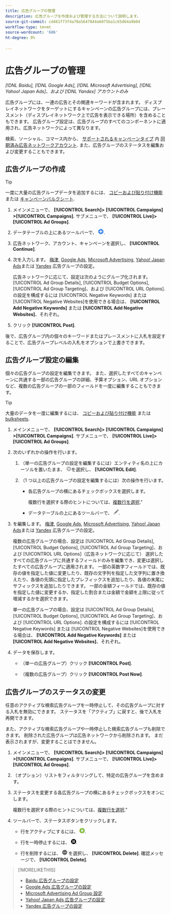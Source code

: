 ```yaml
---
title: 広告グループの管理
description: 広告グループを作成および管理する方法について説明します。
source-git-commit: cd461f73f4a70a5647844a6075ba1c65d64a9b04
workflow-type: tm+mt
source-wordcount: '686'
ht-degree: 0%

---
```


# 広告グループの管理

*[!DNL Baidu], [!DNL Google Ads], [!DNL Microsoft Advertising], [!DNL Yahoo! Japan Ads]、および [!DNL Yandex] アカウントのみ*

広告グループには、一連の広告とその関連キーワードが含まれます。 ディスプレイネットワークをターゲットにするキャンペーンの広告グループには、プレースメント（ディスプレイネットワーク上で広告を表示できる場所）を含めることもできます。 広告グループ設定は、広告グループのすべてのコンポーネントに適用され、広告ネットワークによって異なります。

検索、ソーシャル、コマース内から、 [サポートされるキャンペーンタイプ](/help/search-social-commerce/introduction/supported-inventory.md) 内 [同期済み広告ネットワークアカウント](/help/search-social-commerce/campaign-management/accounts/ad-network-account-about.md). また、広告グループのステータスを編集および変更することもできます。

## 広告グループの作成

>[!TIP]
>
>一度に大量の広告グループデータを追加するには、 [コピーおよび貼り付け機能](/help/search-social-commerce/campaign-management/campaigns/copy-paste.md) または [キャンペーンバルクシート](/help/search-social-commerce/campaign-management/bulksheets/bulksheet-about.md).

1. メインメニューで、 **[!UICONTROL Search]> [!UICONTROL Campaigns] >[!UICONTROL Campaigns]**. サブメニューで、 **[!UICONTROL Live]>[!UICONTROL Ad Groups]**.

1. データテーブルの上にあるツールバーで、 ![作成](/help/search-social-commerce/assets/add.png "作成").

1. 広告ネットワーク、アカウント、キャンペーンを選択し、 **[!UICONTROL Continue]**.

1. 次を入力します。 [梅津](/help/search-social-commerce/campaign-management/campaigns/ad-group-settings-baidu.md), [Google Ads](/help/search-social-commerce/campaign-management/campaigns/ad-group-settings-google.md), [Microsoft Advertising](/help/search-social-commerce/campaign-management/campaigns/ad-group-settings-microsoft.md), [Yahoo! Japan Ads](/help/search-social-commerce/campaign-management/campaigns/ad-group-settings-yahoo-japan.md)または [Yandex](/help/search-social-commerce/campaign-management/campaigns/ad-group-settings-yandex.md) 広告グループの設定。

   広告ネットワークに応じて、設定は次のようにグループ化されます。 [!UICONTROL Ad Group Details], [!UICONTROL Budget Options], [!UICONTROL Ad Group Targeting]、および [!UICONTROL URL Options]. の設定を構成するには [!UICONTROL Negative Keywords] または [!UICONTROL Negative Websites]を使用できる場合は、 **[!UICONTROL Add Negative Keywords]** または **[!UICONTROL Add Negative Websites]**、それぞれ。

1. クリック **[!UICONTROL Post]**.

後で、広告グループ内の個々のキーワードまたはプレースメントに入札を設定することで、広告グループレベルの入札をオプションで上書きできます。

## 広告グループ設定の編集

個々の広告グループの設定を編集できます。 また、選択したすべてのキャンペーンに共通する一部の広告グループの詳細、予算オプション、URL オプションなど、複数の広告グループの一部のフィールドを一度に編集することもできます。

>[!TIP]
>
>大量のデータを一度に編集するには、 [コピーおよび貼り付け機能](/help/search-social-commerce/campaign-management/campaigns/copy-paste.md) または [bulksheets](/help/search-social-commerce/campaign-management/bulksheets/bulksheet-about.md).

1. メインメニューで、 **[!UICONTROL Search]> [!UICONTROL Campaigns] >[!UICONTROL Campaigns]**. サブメニューで、 **[!UICONTROL Live]>[!UICONTROL Ad Groups]**.

1. 次のいずれかの操作を行います。

   1. （単一の広告グループの設定を編集するには）エンティティ名の上にカーソルを置いたまま、 ![メニューアイコン](/help/search-social-commerce/assets/arrow-dropdown-menu.png "メニューアイコン")を選択し、 **[!UICONTROL Edit]**.

   1. （1 つ以上の広告グループの設定を編集するには）次の操作を行います。

      * 各広告グループの横にあるチェックボックスを選択します。

         複数行を選択する際のヒントについては、[複数行を選択](/help/search-social-commerce/common-tasks/navigation-editing-selection/multiple-rows-select.md).&quot;

      * データテーブルの上にあるツールバーで、 ![編集](/help/search-social-commerce/assets/edit.png "編集").

1. を編集します。 [梅津](/help/search-social-commerce/campaign-management/campaigns/ad-group-settings-baidu.md), [Google Ads](/help/search-social-commerce/campaign-management/campaigns/ad-group-settings-google.md), [Microsoft Advertising](/help/search-social-commerce/campaign-management/campaigns/ad-group-settings-microsoft.md), [Yahoo! Japan Ads](/help/search-social-commerce/campaign-management/campaigns/ad-group-settings-yahoo-japan.md)または [Yandex](/help/search-social-commerce/campaign-management/campaigns/ad-group-settings-yandex.md) 広告グループの設定。

   複数の広告グループの場合、設定は [!UICONTROL Ad Group Details], [!UICONTROL Budget Options], [!UICONTROL Ad Group Targeting]、および [!UICONTROL URL Options]（広告ネットワークに応じて） 選択したすべての広告グループに共通するフィールドのみを編集でき、変更は選択したすべての広告グループに適用されます。 一部の英数字フィールドでは、既存の値を指定した値に変更したり、既存の文字列を指定した文字列に置き換えたり、各値の先頭に指定したプレフィックスを追加したり、各値の末尾にサフィックスを追加したりできます。 一部の金額フィールドでは、既存の値を指定した値に変更するか、指定した割合または金額で金額を上限に従って増減するかを選択できます。

   単一の広告グループの場合、設定は [!UICONTROL Ad Group Details], [!UICONTROL Budget Options], [!UICONTROL Ad Group Targeting]、および [!UICONTROL URL Options]. の設定を構成するには [!UICONTROL Negative Keywords] または [!UICONTROL Negative Websites]を使用できる場合は、 **[!UICONTROL Add Negative Keywords]** または **[!UICONTROL Add Negative Websites]**、それぞれ。

1. データを保存します。

   * （単一の広告グループ）クリック **[!UICONTROL Post]**.

   * （複数の広告グループ）クリック **[!UICONTROL Post Now]**.

## 広告グループのステータスの変更

任意のアクティブな検索広告グループを一時停止して、その広告グループに対する入札を無効にできます。 ステータスを「アクティブ」に戻すと、後で入札を再開できます。

また、アクティブな検索広告グループや一時停止した検索広告グループも削除できます。 削除された広告グループは広告ネットワークから削除されます。 まだ表示されますが、変更することはできません。

1. メインメニューで、 **[!UICONTROL Search]> [!UICONTROL Campaigns] >[!UICONTROL Campaigns]**. サブメニューで、 **[!UICONTROL Live]>[!UICONTROL Ad Groups]**.

1. （オプション）リストをフィルタリングして、特定の広告グループを含めます。

1. ステータスを変更する各広告グループの横にあるチェックボックスをオンにします。

   複数行を選択する際のヒントについては、[複数行を選択](/help/search-social-commerce/common-tasks/navigation-editing-selection/multiple-rows-select.md).&quot;

1. ツールバーで、ステータスボタンをクリックします。
   * 行をアクティブにするには、 ![有効化](/help/search-social-commerce/assets/activate.png "有効化").

   * 行を一時停止するには、 ![一時停止](/help/search-social-commerce/assets/pause.png "一時停止").

   * 行を削除するには、 ![詳細](/help/search-social-commerce/assets/more.png "詳細") を選択し、 **[!UICONTROL Delete]**. 確認メッセージで、 **[!UICONTROL Delete]**.

>[!MORELIKETHIS]
>
>* [Baidu 広告グループの設定](/help/search-social-commerce/campaign-management/campaigns/ad-group-settings-baidu.md)
>* [Google Ads 広告グループの設定](/help/search-social-commerce/campaign-management/campaigns/ad-group-settings-google.md)
>* [Microsoft Advertising Ad Group 設定](/help/search-social-commerce/campaign-management/campaigns/ad-group-settings-microsoft.md)
>* [Yahoo! Japan Ads 広告グループの設定](/help/search-social-commerce/campaign-management/campaigns/ad-group-settings-yahoo-japan.md)
>* [Yandex 広告グループの設定](/help/search-social-commerce/campaign-management/campaigns/ad-group-settings-yandex.md)

